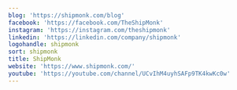 ```yaml
---
blog: 'https://shipmonk.com/blog'
facebook: 'https://facebook.com/TheShipMonk'
instagram: 'https://instagram.com/theshipmonk'
linkedin: 'https://linkedin.com/company/shipmonk'
logohandle: shipmonk
sort: shipmonk
title: ShipMonk
website: 'https://www.shipmonk.com/'
youtube: 'https://youtube.com/channel/UCvIhM4uyhSAFp9TK4kwKc0w'
---
```


